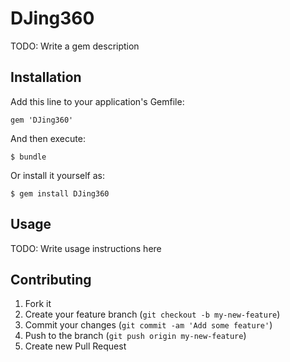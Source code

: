 # DJing360

TODO: Write a gem description

## Installation

Add this line to your application's Gemfile:

    gem 'DJing360'

And then execute:

    $ bundle

Or install it yourself as:

    $ gem install DJing360

## Usage

TODO: Write usage instructions here

## Contributing

1. Fork it
2. Create your feature branch (`git checkout -b my-new-feature`)
3. Commit your changes (`git commit -am 'Add some feature'`)
4. Push to the branch (`git push origin my-new-feature`)
5. Create new Pull Request
